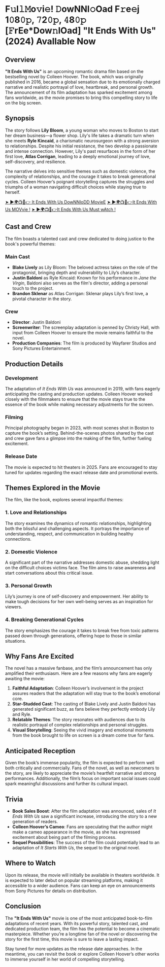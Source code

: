 # F𝚞l𝚕𝙼o𝚟i𝚎! 𝙳owNNl𝚘Oad F𝚛e𝚎j 1𝟶8𝟶𝚙, 𝟽2𝟶𝚙, 𝟺8𝟶𝚙 [𝙵rEe*Dow𝚗lOad] "It Ends With Us"(2024) AvaIlable Now


## Overview

**"It Ends With Us"** is an upcoming romantic drama film based on the bestselling novel by Colleen Hoover. The book, which was originally published in 2016, became a global sensation due to its emotionally charged narrative and realistic portrayal of love, heartbreak, and personal growth. The announcement of its film adaptation has sparked excitement among fans worldwide, as the movie promises to bring this compelling story to life on the big screen.

## Synopsis

The story follows **Lily Bloom**, a young woman who moves to Boston to start her dream business—a flower shop. Lily's life takes a dramatic turn when she meets **Ryle Kincaid**, a charismatic neurosurgeon with a strong aversion to relationships. Despite his initial resistance, the two develop a passionate and intense connection. However, Lily's past resurfaces in the form of her first love, **Atlas Corrigan**, leading to a deeply emotional journey of love, self-discovery, and resilience.

The narrative delves into sensitive themes such as domestic violence, the complexity of relationships, and the courage it takes to break generational cycles. Colleen Hoover’s poignant storytelling captures the struggles and triumphs of a woman navigating difficult choices while staying true to herself.

[➤ ►🌍📺📱👉 It Ends With Us DowNNloDD MovieE](https://cinematmx.blogspot.com/2025/01/cimovies.html)
[➤ ►🌍📺📱👉It Ends With Us MOVvie !](https://cinematmx.blogspot.com/2025/01/cimovies.html)
[➤ ►🌍📺📱👉It Ends With Us Must wAtch !](https://cinematmx.blogspot.com/2025/01/cimovies.html)

## Cast and Crew

The film boasts a talented cast and crew dedicated to doing justice to the book's powerful themes:

### Main Cast
- **Blake Lively** as Lily Bloom: The beloved actress takes on the role of the protagonist, bringing depth and vulnerability to Lily’s character.
- **Justin Baldoni** as Ryle Kincaid: Known for his performance in *Jane the Virgin*, Baldoni also serves as the film's director, adding a personal touch to the project.
- **Brandon Sklenar** as Atlas Corrigan: Sklenar plays Lily’s first love, a pivotal character in the story.

### Crew
- **Director**: Justin Baldoni
- **Screenwriter**: The screenplay adaptation is penned by Christy Hall, with input from Colleen Hoover to ensure the movie remains faithful to the novel.
- **Production Companies**: The film is produced by Wayfarer Studios and Sony Pictures Entertainment.

## Production Details

### Development
The adaptation of *It Ends With Us* was announced in 2019, with fans eagerly anticipating the casting and production updates. Colleen Hoover worked closely with the filmmakers to ensure that the movie stays true to the essence of the book while making necessary adjustments for the screen.

### Filming
Principal photography began in 2023, with most scenes shot in Boston to capture the book’s setting. Behind-the-scenes photos shared by the cast and crew gave fans a glimpse into the making of the film, further fueling excitement.

### Release Date
The movie is expected to hit theaters in 2025. Fans are encouraged to stay tuned for updates regarding the exact release date and promotional events.

## Themes Explored in the Movie

The film, like the book, explores several impactful themes:

### 1. **Love and Relationships**
The story examines the dynamics of romantic relationships, highlighting both the blissful and challenging aspects. It portrays the importance of understanding, respect, and communication in building healthy connections.

### 2. **Domestic Violence**
A significant part of the narrative addresses domestic abuse, shedding light on the difficult choices victims face. The film aims to raise awareness and start conversations about this critical issue.

### 3. **Personal Growth**
Lily’s journey is one of self-discovery and empowerment. Her ability to make tough decisions for her own well-being serves as an inspiration for viewers.

### 4. **Breaking Generational Cycles**
The story emphasizes the courage it takes to break free from toxic patterns passed down through generations, offering hope to those in similar situations.

## Why Fans Are Excited

The novel has a massive fanbase, and the film’s announcement has only amplified their enthusiasm. Here are a few reasons why fans are eagerly awaiting the movie:

1. **Faithful Adaptation**: Colleen Hoover’s involvement in the project assures readers that the adaptation will stay true to the book’s emotional core.
2. **Star-Studded Cast**: The casting of Blake Lively and Justin Baldoni has generated significant buzz, as fans believe they perfectly embody Lily and Ryle.
3. **Relatable Themes**: The story resonates with audiences due to its realistic portrayal of complex relationships and personal struggles.
4. **Visual Storytelling**: Seeing the vivid imagery and emotional moments from the book brought to life on screen is a dream come true for fans.

## Anticipated Reception

Given the book’s immense popularity, the film is expected to perform well both critically and commercially. Fans of the novel, as well as newcomers to the story, are likely to appreciate the movie’s heartfelt narrative and strong performances. Additionally, the film’s focus on important social issues could spark meaningful discussions and further its cultural impact.

## Trivia

- **Book Sales Boost**: After the film adaptation was announced, sales of *It Ends With Us* saw a significant increase, introducing the story to a new generation of readers.
- **Colleen Hoover’s Cameo**: Fans are speculating that the author might make a cameo appearance in the movie, as she has expressed excitement about being part of the filming process.
- **Sequel Possibilities**: The success of the film could potentially lead to an adaptation of *It Starts With Us*, the sequel to the original novel.

## Where to Watch

Upon its release, the movie will initially be available in theaters worldwide. It is expected to later debut on popular streaming platforms, making it accessible to a wider audience. Fans can keep an eye on announcements from Sony Pictures for details on distribution.

## Conclusion

The **"It Ends With Us"** movie is one of the most anticipated book-to-film adaptations of recent years. With its powerful story, talented cast, and dedicated production team, the film has the potential to become a cinematic masterpiece. Whether you’re a longtime fan of the novel or discovering the story for the first time, this movie is sure to leave a lasting impact.

Stay tuned for more updates as the release date approaches. In the meantime, you can revisit the book or explore Colleen Hoover’s other works to immerse yourself in her world of compelling storytelling.

